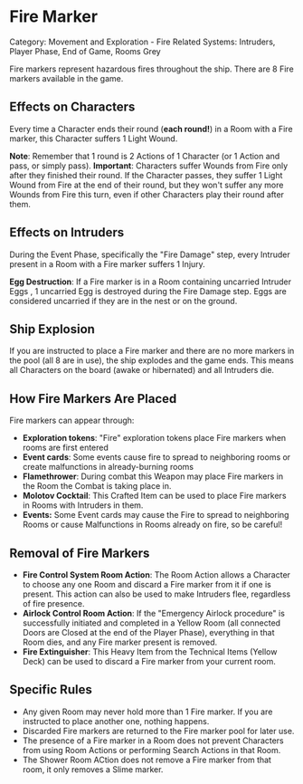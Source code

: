 # Fire Marker

Category: Movement and Exploration - Fire
Related Systems: Intruders, Player Phase, End of Game, Rooms Grey

Fire markers represent hazardous fires throughout the ship. There are 8 Fire markers available in the game.

## Effects on Characters

Every time a Character ends their round (**each round!**) in a Room with a Fire marker, this Character suffers 1 Light Wound.

**Note**: Remember that 1 round is 2 Actions of 1 Character (or 1 Action and pass, or simply pass).
**Important**: Characters suffer Wounds from Fire only after they finished their round. If the Character passes, they suffer 1 Light Wound from Fire at the end of their round, but they won't suffer any more Wounds from Fire this turn, even if other Characters play their round after them.

## Effects on Intruders

During the Event Phase, specifically the "Fire Damage" step, every Intruder present in a Room with a Fire marker suffers 1 Injury.

**Egg Destruction**: If a Fire marker is in a Room containing uncarried Intruder Eggs , 1 uncarried Egg is destroyed during the Fire Damage step. Eggs are considered uncarried if they are in the nest or on the ground.

## Ship Explosion

If you are instructed to place a Fire marker and there are no more markers in the pool (all 8 are in use), the ship explodes and the game ends. This means all Characters on the board (awake or hibernated) and all Intruders die.

## How Fire Markers Are Placed

Fire markers can appear through:

- **Exploration tokens**: "Fire" exploration tokens place Fire markers when rooms are first entered
- **Event cards**: Some events cause fire to spread to neighboring rooms or create malfunctions in already-burning rooms
- **Flamethrower**: During combat this Weapon may place Fire markers in the Room the Combat is taking place in.
- **Molotov Cocktail**: This Crafted Item can be used to place Fire markers in Rooms with Intruders in them.
- **Events:** Some Event cards may cause the Fire to spread to neighboring Rooms or cause Malfunctions in Rooms already on fire, so be careful!

## Removal of Fire Markers

- **Fire Control System Room Action**: The Room Action allows a Character to choose any one Room and discard a Fire marker from it if one is present. This action can also be used to make Intruders flee, regardless of fire presence.
- **Airlock Control Room Action**: If the "Emergency Airlock procedure" is successfully initiated and completed in a Yellow Room (all connected Doors are Closed at the end of the Player Phase), everything in that Room dies, and any Fire marker present is removed.
- **Fire Extinguisher**: This Heavy Item from the Technical Items (Yellow Deck) can be used to discard a Fire marker from your current room.

## Specific Rules

- Any given Room may never hold more than 1 Fire marker. If you are instructed to place another one, nothing happens.
- Discarded Fire markers are returned to the Fire marker pool for later use.
- The presence of a Fire marker in a Room does not prevent Characters from using Room Actions or performing Search Actions in that Room.
- The Shower Room ACtion does not remove a Fire marker from that room, it only removes a Slime marker.
